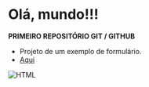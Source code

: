 # Olá, mundo!!!
 <b>PRIMEIRO REPOSITÓRIO GIT / GITHUB</b> 
* Projeto de um exemplo de formulário.
* [Aqui]( https://dug1914.github.io/Ola-Mundo/)

![HTML](https://github.com/DUG1914/OlaMundo/assets/112041088/b750fb06-5f51-43e9-b459-7bb92109166a)

